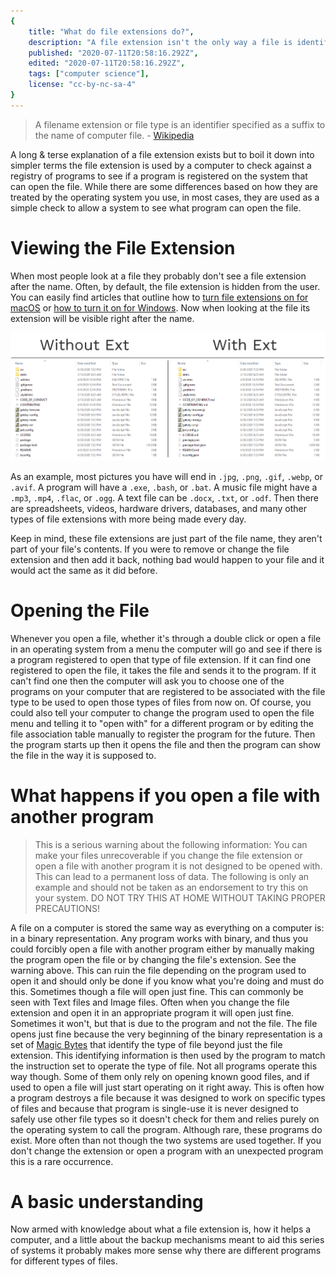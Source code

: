 ```yaml
---
{
	title: "What do file extensions do?",
	description: "A file extension isn't the only way a file is identified, so what does it do?",
	published: "2020-07-11T20:58:16.292Z",
	edited: "2020-07-11T20:58:16.292Z",
	tags: ["computer science"],
	license: "cc-by-nc-sa-4"
}
---
```


> A filename extension or file type is an identifier specified as a suffix to the name of  computer file. - [Wikipedia](https://en.wikipedia.org/wiki/Filename_extension)

A long & terse explanation of a file extension exists but to boil it down into simpler terms the file extension is used by a computer to check against a registry of programs to see if a program is registered on the system that can open the file. While there are some differences based on how they are treated by the operating system you use, in most cases, they are used as a simple check to allow a system to see what program can open the file.

# Viewing the File Extension

When most people look at a file they probably don't see a file extension after the name. Often, by default, the file extension is hidden from the user. You can easily find articles that outline how to [turn file extensions on for macOS](https://support.apple.com/guide/mac-help/show-or-hide-filename-extensions-on-mac-mchlp2304/mac) or [how to turn it on for Windows](https://www.howtogeek.com/205086/beginner-how-to-make-windows-show-file-extensions/). Now when looking at the file its extension will be visible right after the name.

![A preview of what it's like to have file extensions on and off in Windows 10](./file_extensions.png)

As an example, most pictures you have will end in `.jpg`, `.png`, `.gif`, `.webp`, or `.avif`. A program will have a `.exe`, `.bash`, or `.bat`. A music file might have a `.mp3`, `.mp4`, `.flac`, or `.ogg`. A text file can be `.docx`, `.txt`, or `.odf`. Then there are spreadsheets, videos, hardware drivers, databases, and many other types of file extensions with more being made every day.

Keep in mind, these file extensions are just part of the file name, they aren't part of your file's contents. If you were to remove or change the file extension and then add it back, nothing bad would happen to your file and it would act the same as it did before.

# Opening the File

Whenever you open a file, whether it's through a double click or open a file in an operating system from a menu the computer will go and see if there is a program registered to open that type of file extension. If it can find one registered to open the file, it takes the file and sends it to the program. If it can't find one then the computer will ask you to choose one of the programs on your computer that are registered to be associated with the file type to be used to open those types of files from now on. Of course, you could also tell your computer to change the program used to open the file menu and telling it to "open with" for a different program or by editing the file association table manually to register the program for the future. Then the program starts up then it opens the file and then the program can show the file in the way it is supposed to.

# What happens if you open a file with another program

> This is a serious warning about the following information: You can make your files unrecoverable if you change the file extension or open a file with another program it is not designed to be opened with. This can lead to a permanent loss of data. The following is only an example and should not be taken as an endorsement to try this on your system. DO NOT TRY THIS AT HOME WITHOUT TAKING PROPER PRECAUTIONS!

A file on a computer is stored the same way as everything on a computer is: in a binary representation. Any program works with binary, and thus you could forcibly open a file with another program either by manually making the program open the file or by changing the file's extension. See the warning above. This can ruin the file depending on the program used to open it and should only be done if you know what you're doing and must do this. Sometimes though a file will open just fine. This can commonly be seen with Text files and Image files. Often when you change the file extension and open it in an appropriate program it will open just fine. Sometimes it won't, but that is due to the program and not the file. The file opens just fine because the very beginning of the binary representation is a set of [Magic Bytes](https://en.wikipedia.org/wiki/File_format#Magic_number) that identify the type of file beyond just the file extension. This identifying information is then used by the program to match the instruction set to operate the type of file. Not all programs operate this way though. Some of them only rely on opening known good files, and if used to open a file will just start operating on it right away. This is often how a program destroys a file because it was designed to work on specific types of files and because that program is single-use it is never designed to safely use other file types so it doesn't check for them and relies purely on the operating system to call the program. Although rare, these programs do exist. More often than not though the two systems are used together. If you don't change the extension or open a program with an unexpected program this is a rare occurrence.

# A basic understanding

Now armed with knowledge about what a file extension is, how it helps a computer, and a little about the backup mechanisms meant to aid this series of systems it probably makes more sense why there are different programs for different types of files.
